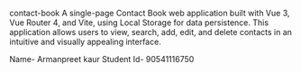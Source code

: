 contact-book
A single-page Contact Book web application built with Vue 3, Vue Router 4, and Vite, using Local Storage for data persistence. This application allows users to view, search, add, edit, and delete contacts in an intuitive and visually appealing interface.


Name- Armanpreet kaur
Student Id- 90541116750